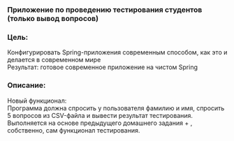 ### Приложение по проведению тестирования студентов (только вывод вопросов)

### Цель:
Конфигурировать Spring-приложения современным способом, как это и делается в современном мире<br/>
Результат: готовое современное приложение на чистом Spring

### Описание:
Новый функционал:<br/>
Программа должна спросить у пользователя фамилию и имя, спросить 5 вопросов из CSV-файла и вывести результат тестирования.<br/>
Выполняется на основе предыдущего домашнего задания + , собственно, сам функционал тестирования.